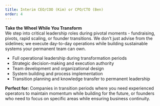 ```yaml
---
title: Interim CEO/COO (Kim) or CPO/CTO (Ben)
order: 4
---
```

**Take the Wheel While You Transform**\
We step into critical leadership roles during pivotal moments - fundraising, pivots, rapid scaling, or founder transitions. We don’t just advise from the sidelines; we execute day-to-day operations while building sustainable systems your permanent team can own.

- Full operational leadership during transformation periods
- Strategic decision-making and execution authority
- Team development and organizational design
- System building and process implementation
- Transition planning and knowledge transfer to permanent leadership

**Perfect for:** Companies in transition periods where you need experienced operators to maintain momentum while building for the future, or founders who need to focus on specific areas while ensuring business continuity.
